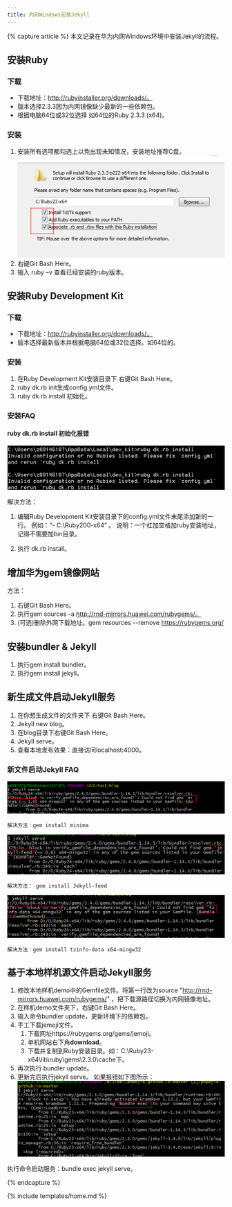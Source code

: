 ```yaml
---
title: 内网Windows安装Jekyll
---
```


{% capture article %}
本文记录在华为内网Windows环境中安装Jekyll的流程。

## 安装Ruby

### 下载

- 下载地址：http://rubyinstaller.org/downloads/。
- 版本选择2.3.3因为内网镜像缺少最新的一些依赖包。
- 根据电脑64位或32位选择 如64位的Ruby 2.3.3 (x64)。

### 安装

1. 安装所有选项都勾选上以免出现未知情况，安装地址推荐C盘。
    ![Links](/images/docs/guides/jekyll/image001.png)
2. 右键Git Bash Here。
3. 输入 ruby –v 查看已经安装的ruby版本。

## 安装Ruby Development Kit
### 下载
- 下载地址：http://rubyinstaller.org/downloads/。
- 版本选择最新版本并根据电脑64位或32位选择。如64位的。

### 安装
1. 在Ruby Development Kit安装目录下 右键Git Bash Here。
2. ruby dk.rb init生成config.yml文件。
3. ruby dk.rb install 初始化。

### 安装FAQ
#### ruby dk.rb install 初始化报错
![Links](/images/docs/guides/jekyll/image003.png)

解决方法：
1. 编辑Ruby Development Kit安装目录下的config.yml文件末尾添加新的一行。
    例如：“- C:\Ruby200-x64” 。
    说明：一个杠加空格加ruby安装地址，记得不需要加bin目录。

2. 执行 dk.rb install。

## 增加华为gem镜像网站
方法：
1. 右键Git Bash Here。
2. 执行gem sources -a http://rnd-mirrors.huawei.com/rubygems/。
3. (可选)删除外网下载地址。gem resources --remove https://rubygems.org/

## 安装bundler & Jekyll
1. 执行gem install bundler。
2. 执行gem install jekyll。

## 新生成文件启动Jekyll服务
1. 在你想生成文件的文件夹下 右键Git Bash Here。
2. Jekyll new blog。
3. 在blog目录下右键Git Bash Here。
4. Jekyll serve。
5. 查看本地发布效果：直接访问localhost:4000。

### 新文件启动Jekyll FAQ
![Links](/images/docs/guides/jekyll/image005.png)

    解决方法：gem install minima
    
    
![Links](/images/docs/guides/jekyll/image007.png)

    解决方法： gem install Jekyll-feed
    
    
![Links](/images/docs/guides/jekyll/image009.png)

    解决方法：gem install tzinfo-data x64-mingw32
    
    

## 基于本地样机源文件启动Jekyll服务
1. 修改本地样机demo中的Gemfile文件。将第一行改为source "http://rnd-mirrors.huawei.com/rubygems/" ，把下载源路径切换为内网镜像地址。
2. 在样机demo文件夹下，右键Git Bash Here。
2. 输入命令bundler update，更新环境下的依赖包。
3. 手工下载jemoji文件。
    1. 下载网址https://rubygems.org/gems/jemoji。
    2. 单机网站右下角**download**。
    3. 下载并复制到Ruby安装目录。如：C:\Ruby23-x64\lib\ruby\gems\2.3.0\cache下。
4. 再次执行 bundler update。
5. 更新完后执行jekyll serve。
如果报错如下图所示：
   ![Links](/images/docs/guides/jekyll/image015.png)
   
执行命令启动服务：bundle exec jekyll serve。

{% endcapture %}

{% include templates/home.md %} 
  





